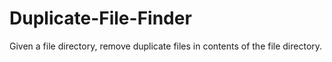 # Duplicate-File-Finder
Given a file directory, remove duplicate files in contents of the file directory. 
